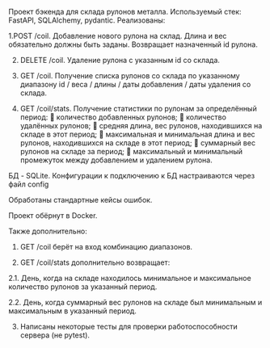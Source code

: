 Проект бэкенда для склада рулонов металла.
Используемый стек: FastAPI, SQLAlchemy, pydantic.
Реализованы: 

1.POST /coil. Добавление нового рулона на склад. Длина и вес обязательно должны быть 
заданы. Возвращает назначенный id рулона.

2. DELETE /coil. Удаление рулона с указанным id со склада.
   
3. GET /coil. Получение списка рулонов со склада по указанному диапазону id / веса / длины /
даты добавления / даты удаления со склада.

4. GET /coil/stats. 
Получение статистики по рулонам за определённый период:
 количество добавленных рулонов;
 количество удалённых рулонов;
 средняя длина, вес рулонов, находившихся на складе в этот период;
 максимальная и минимальная длина и вес рулонов, находившихся на складе 
в этот период;
 суммарный вес рулонов на складе за период;
 максимальный и минимальный промежуток между добавлением и удалением 
рулона.

БД - SQLite.
Конфигурации к подключению к БД настраиваются через файл config

Обработаны стандартные кейсы ошибок.

Проект обёрнут в Docker.

Также дополнительно:
1. GET /coil берёт на вход комбинацию диапазонов.
   
2. GET /coil/stats дополнительно возвращает: 

2.1. День, когда на складе находилось минимальное и максимальное количество 
рулонов за указанный период.

2.2. День, когда суммарный вес рулонов на складе был минимальным и 
максимальным в указанный период.

3. Написаны некоторые тесты для проверки работоспособности сервера (не pytest).
